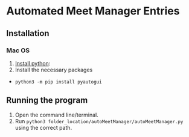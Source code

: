 # Automated Meet Manager Entries #

## Installation ##
### Mac OS ###
1. [Install python](https://programwithus.com/learn-to-code/install-python3-mac/):
2. Install the necessary packages
  - `python3 -m pip install pyautogui`

## Running the program ##
1. Open the command line/terminal.
2. Run `python3 folder_location/autoMeetManager/autoMeetManager.py` using the
correct path.
